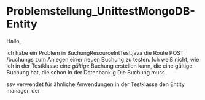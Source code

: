 Problemstellung_UnittestMongoDB-Entity
======================================

Hallo,

ich habe ein Problem in BuchungResourceIntTest.java die Route POST /buchungs zum Anlegen einer neuen Buchung zu testen.
Ich weiß nicht, wie ich in der Testklasse eine _gültige_ Buchung erstellen kann, die eine gültige Buchung hat, die schon in der Datenbank g
Die Buchung muss 

ssv verwendet für ähnliche Anwendungen in der Testklasse den Entity manager, der 